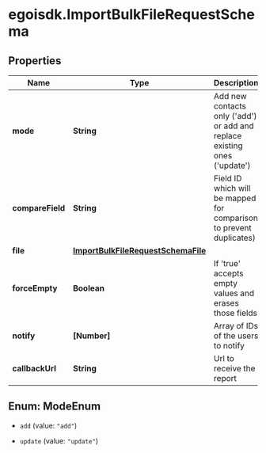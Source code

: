 # egoisdk.ImportBulkFileRequestSchema

## Properties

Name | Type | Description | Notes
------------ | ------------- | ------------- | -------------
**mode** | **String** | Add new contacts only (&#39;add&#39;) or add and replace existing ones (&#39;update&#39;) | 
**compareField** | **String** | Field ID which will be mapped for comparison to prevent duplicates) | 
**file** | [**ImportBulkFileRequestSchemaFile**](ImportBulkFileRequestSchemaFile.md) |  | 
**forceEmpty** | **Boolean** | If &#39;true&#39; accepts empty values and erases those fields | [optional] [default to false]
**notify** | **[Number]** | Array of IDs of the users to notify | [optional] 
**callbackUrl** | **String** | Url to receive the report | [optional] 



## Enum: ModeEnum


* `add` (value: `"add"`)

* `update` (value: `"update"`)




